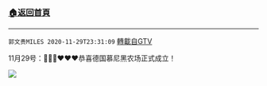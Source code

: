 ﻿###  [:house:返回首頁](https://github.com/ourhimalayas/txt)
---

`郭文贵MILES 2020-11-29T23:31:09` [轉載自GTV](https://gtv.org/web/#/UserInfo/5e596957357cc612d35a8044)

 11月29号：🙏🙏🙏❤️❤️❤️恭喜德国慕尼黑农场正式成立！

![](https://filegroup.gtv.org/cdn-cgi/image/width=600/https://filegroup.gtv.org/group4/web/20201129/23/31/0/467b9085301d645a7e9bfe11926d40d8.jpg)
